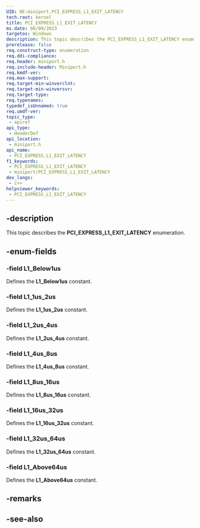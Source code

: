 ```yaml
---
UID: NE:miniport.PCI_EXPRESS_L1_EXIT_LATENCY
tech.root: kernel
title: PCI_EXPRESS_L1_EXIT_LATENCY
ms.date: 08/09/2023
targetos: Windows
description: This topic describes the PCI_EXPRESS_L1_EXIT_LATENCY enumeration.
prerelease: false
req.construct-type: enumeration
req.ddi-compliance: 
req.header: miniport.h
req.include-header: Miniport.h
req.kmdf-ver: 
req.max-support: 
req.target-min-winverclnt: 
req.target-min-winversvr: 
req.target-type: 
req.typenames: 
typedef_isUnnamed: true
req.umdf-ver: 
topic_type:
 - apiref
api_type:
 - HeaderDef
api_location:
 - miniport.h
api_name:
 - PCI_EXPRESS_L1_EXIT_LATENCY
f1_keywords:
 - PCI_EXPRESS_L1_EXIT_LATENCY
 - miniport/PCI_EXPRESS_L1_EXIT_LATENCY
dev_langs:
 - c++
helpviewer_keywords:
 - PCI_EXPRESS_L1_EXIT_LATENCY
---
```


## -description

This topic describes the **PCI_EXPRESS_L1_EXIT_LATENCY** enumeration.

## -enum-fields

### -field L1_Below1us

Defines the **L1_Below1us** constant.

### -field L1_1us_2us

Defines the **L1_1us_2us** constant.

### -field L1_2us_4us

Defines the **L1_2us_4us** constant.

### -field L1_4us_8us

Defines the **L1_4us_8us** constant.

### -field L1_8us_16us

Defines the **L1_8us_16us** constant.

### -field L1_16us_32us

Defines the **L1_16us_32us** constant.

### -field L1_32us_64us

Defines the **L1_32us_64us** constant.

### -field L1_Above64us

Defines the **L1_Above64us** constant.

## -remarks

## -see-also

